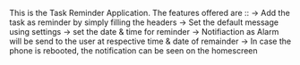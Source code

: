 This is the Task Reminder Application. The features offered are ::
-> Add the task as reminder by simply filling the headers
-> Set the default message using settings
-> set the date & time for reminder
-> Notifiaction as Alarm will be send to the user at respective time & date of remainder
-> In case the phone is rebooted, the notification can be seen on the homescreen
